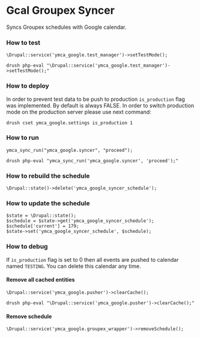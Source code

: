 # Gcal Groupex Syncer

Syncs Groupex schedules with Google calendar.

### How to test

```
\Drupal::service('ymca_google.test_manager')->setTestMode();
```
```
drush php-eval "\Drupal::service('ymca_google.test_manager')->setTestMode();"
```

### How to deploy

In order to prevent test data to be push to production `is_production` flag was implemented. By default is always FALSE.
In order to switch production mode on the production server please use next command:

```
drush cset ymca_google.settings is_production 1
```

### How to run

```
ymca_sync_run("ymca_google.syncer", "proceed");
```

```
drush php-eval "ymca_sync_run('ymca_google.syncer', 'proceed');"
```

### How to rebuild the schedule

```
\Drupal::state()->delete('ymca_google_syncer_schedule');
```

### How to update the schedule

```
$state = \Drupal::state();
$schedule = $state->get('ymca_google_syncer_schedule');
$schedule['current'] = 179;
$state->set('ymca_google_syncer_schedule', $schedule);
```

### How to debug

If `is_production` flag is set to 0 then all events are pushed to calendar named `TESTING`. You can delete this calendar any time.

#### Remove all cached entities

```
\Drupal::service('ymca_google.pusher')->clearCache();
```
```
drush php-eval "\Drupal::service('ymca_google.pusher')->clearCache();"
```

#### Remove schedule

```
\Drupal::service('ymca_google.groupex_wrapper')->removeSchedule();
```
